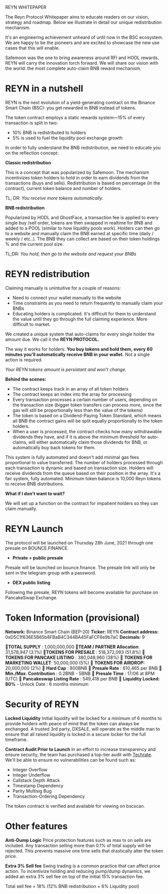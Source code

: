 REYN WHITEPAPER

The Reyn Protocol Whitepaper aims to educate readers on our vision, strategy and roadmap. Below we illustrate in detail our unique redistribution mechanism. 

It's an engineering achievement unheard of until now in the BSC ecosystem. We are happy to be the pioneers and are excited to showcase the new use cases that this will enable.

Safemoon was the one to bring awareness around RFI and HODL rewards. REYN will carry the innovation torch forward. We will share our vision with the world: the most complete auto-claim BNB reward mechanism.

# REYN in a nutshell

REYN is the next evolution of a yield-generating contract on the Binance Smart Chain (BSC): you get rewarded in BNB instead of tokens. 

The token contract employs a static rewards system—15% of every transaction is split in two:

- 10% BNB is redistributed to holders
- 5% is used to fuel the liquidity pool exchange growth

In order to fully understand the BNB redistribution, we need to educate you on the reflection concept:

**Classic redistribution**

This is a concept that was popularized by Safemoon. The mechanism incentivizes token holders to hold in order to earn dividends from the transactions (buys and sells). Redistribution is based on percentage (in the contract), current token balance and number of holders. 

TL; DR: *You receive more tokens automatically.*

**BNB redistribution**

Popularized by HODL and GhostFace, a transaction fee is applied to every single buy /sell order, tokens are then swapped in realtime for BNB and added to a POOL (similar to how liquidity pools work). Holders can then go to a website and manually claim the BNB earned at specific time (daily / weekly / etc..). The BNB they can collect are based on their token holdings % and the current pool size. 

TL;DR: *You hold, then go to the website and request your BNBs*

# REYN **redistribution**

Claiming manually is unintuitive for a couple of reasons:

- Need to connect your wallet manually to the website
- Time constraints as you need to return frequently to manually claim your BNBs
- Educating holders is complicated. It's difficult for them to understand the value until they go through the full claiming experience. More difficult to market.

We created a unique system that auto-claims for every single holder the amount due. We call it the **REYN PROTOCOL.**

The way it works for holders: **You buy tokens and hold them, every 60 minutes you'll automatically receive BNB in your wallet.** Not a single action is required. 

*Your REYN tokens amount is persistant and won't change.*

**Behind the scenes:**

- The contract keeps track in an array of all token holders
- The contract keeps an index into the array for processing
- Every transaction processes a certain number of users, depending on the transaction size (bigger token transfers can process more, since the gas will still be proportionally less than the value of the tokens)
- The token is based on a Dividend-Paying Token Standard, which means all BNB the contract gains will be split equally proportionally to the token holders.
- When a user is processed, the contract checks how many withdrawable dividends they have, and if it is above the minimum threshold for auto-claims, will either automatically claim those dividends for BNB, or automatically buy back tokens for them.

This system is fully automated and doesn't add minimal gas fees proportional to value transferred. The number of holders processed through each transaction is dynamic and based on transaction size. Holders will receive dividends from the queue based on their position in the array. It's a fair system, fully automated.  Minimum token balance is 10,000 Reyn tokens to receive BNB distributions.

**What if I don't want to wait?**

We will set up a function on the contract for impatient holders so they can claim manually.

# REYN **Launch**

The protocol will be launched on  Thursday 28h June, 2021 through one presale on BOUNCE.FINANCE.

- **Private + public presale**

Presale will be launched on bounce.finance. The presale link will only be sent in the telegram group with a password. 

- **DEX public listing**

Following the presale, REYN tokens will become available for purchase on PancakeSwap Exchange.

# Token Information (provisional)

**Network:** Binance Smart Chain (BEP-20)
**Ticker:** REYN
**Contract address:** 0xD5C1f636E5B65b8FBaB4C344BA45FaFCF6e9b7aC
**Decimals:** 9

🔆**TOTAL SUPPLY** : 1,000,000,000
🔆**TEAM / PARTNER Allocation**: 31,578,947 (3.1%)
🔆**TOKENS FOR PRESALE** : 518,372,093 (51.8%)
🔆 **TOKENS FOR PANCAKE LISTING** : 380,048,960 (38%)
🔆 **TOKENS FOR MARKETING WALLET**: 50,000,000 (5%)
🔆 **TOKENS FOR AIRDROP:** 20,000,000 (2%)
🔅 **Hard Cap** : 800BNB
🔅 **Presale Rate** : 610,465 per BNB
🔅 **Min./Max. Contribution** : 0.2BNB - 5BNB
🔅 **Presale Time** : 17/06 at 8PM (UTC) 
🔅 **Pancakeswap Listing Rate** : 549,418 per BNB
🔅 **Liquidity Locked: 80%** - Unlock Date : 6 months minimum

# Security of REYN

**Locked Liquidity** 
Initial liquidity will be locked for a minimum of 6 months to provide holders with peace of mind that the token can always be exchanged.  A trusted 3rd party, DXSALE, will operate as the middle man to ensure that all raised liquidity is locked in a secure locker for the full timeframe.

**Contract Audit Prior to Launch**
In an effort to increase transparency and ensure security, the team has purchased a top-tier audit with [Techrate](https://techrate.org/).  We'll be able to ensure no vulnerabilities can be found such as:

- Integer Overflow
- Integer Underflow
- Callstack Depth Attack
- Timestamp Dependency
- Parity Multisig Bug
- Transaction-Ordering Dependency

The token contract is verified and available for viewing on bscscan.

# Other features

**Anti-Dump Logic**
Price protection features such as max tx on sells are included.  Any transaction selling more than 0.1% of total supply will be rejected.  This prevents massive one time sells that drastically alter the token price.

**Extra 3% Sell fee**
Swing trading is a common practice that can affect price action. To incentivize holding and reducing pump/dump dynamics, we added an extra 3% sell fee on top of the initial 15% transaction fee. 

Total sell fee = 18% (12% BNB redistribution + 6% Liquidity pool)
